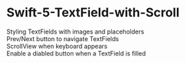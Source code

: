 # Swift-5-TextField-with-Scroll

Styling TextFields with images and placeholders  
Prev/Next button to navigate TextFields  
ScrollView when keyboard appears  
Enable a diabled button when a TextField is filled
